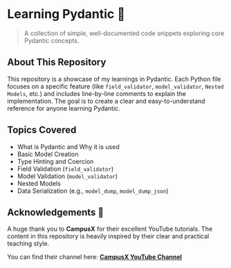 # Learning Pydantic 🚀

> A collection of simple, well-documented code snippets exploring core Pydantic concepts.

## About This Repository

This repository is a showcase of my learnings in Pydantic. Each Python file focuses on a specific feature (like `field_validator`, `model_validator`, `Nested Models`, etc.) and includes line-by-line comments to explain the implementation. The goal is to create a clear and easy-to-understand reference for anyone learning Pydantic.

## Topics Covered

* What is Pydantic and Why it is used
* Basic Model Creation
* Type Hinting and Coercion
* Field Validation (`field_validator`)
* Model Validation (`model_validator`)
* Nested Models
* Data Serialization (e.g., `model_dump`, `model_dump_json`)

## Acknowledgements 🙏

A huge thank you to **CampusX** for their excellent YouTube tutorials. The content in this repository is heavily inspired by their clear and practical teaching style.

You can find their channel here: **[CampusX YouTube Channel](https://www.youtube.com/@campusx-official)**
